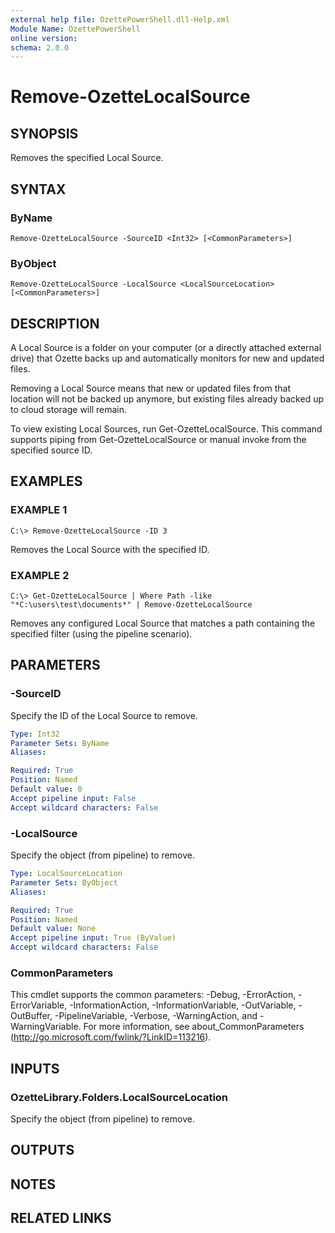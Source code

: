 ```yaml
---
external help file: OzettePowerShell.dll-Help.xml
Module Name: OzettePowerShell
online version:
schema: 2.0.0
---
```


# Remove-OzetteLocalSource

## SYNOPSIS
Removes the specified Local Source.

## SYNTAX

### ByName
```
Remove-OzetteLocalSource -SourceID <Int32> [<CommonParameters>]
```

### ByObject
```
Remove-OzetteLocalSource -LocalSource <LocalSourceLocation> [<CommonParameters>]
```

## DESCRIPTION
A Local Source is a folder on your computer (or a directly attached external drive) that Ozette backs up and automatically monitors for new and updated files.

Removing a Local Source means that new or updated files from that location will not be backed up anymore, but existing files already backed up to cloud storage will remain.

To view existing Local Sources, run Get-OzetteLocalSource.
This command supports piping from Get-OzetteLocalSource or manual invoke from the specified source ID.

## EXAMPLES

### EXAMPLE 1
```
C:\> Remove-OzetteLocalSource -ID 3
```

Removes the Local Source with the specified ID.

### EXAMPLE 2
```
C:\> Get-OzetteLocalSource | Where Path -like "*C:\users\test\documents*" | Remove-OzetteLocalSource
```

Removes any configured Local Source that matches a path containing the specified filter (using the pipeline scenario).

## PARAMETERS

### -SourceID
Specify the ID of the Local Source to remove.

```yaml
Type: Int32
Parameter Sets: ByName
Aliases:

Required: True
Position: Named
Default value: 0
Accept pipeline input: False
Accept wildcard characters: False
```

### -LocalSource
Specify the object (from pipeline) to remove.

```yaml
Type: LocalSourceLocation
Parameter Sets: ByObject
Aliases:

Required: True
Position: Named
Default value: None
Accept pipeline input: True (ByValue)
Accept wildcard characters: False
```

### CommonParameters
This cmdlet supports the common parameters: -Debug, -ErrorAction, -ErrorVariable, -InformationAction, -InformationVariable, -OutVariable, -OutBuffer, -PipelineVariable, -Verbose, -WarningAction, and -WarningVariable. For more information, see about_CommonParameters (http://go.microsoft.com/fwlink/?LinkID=113216).

## INPUTS

### OzetteLibrary.Folders.LocalSourceLocation
Specify the object (from pipeline) to remove.

## OUTPUTS

## NOTES

## RELATED LINKS
